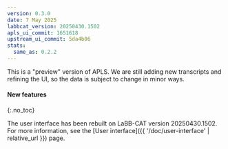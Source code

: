 ```yaml
---
version: 0.3.0
date: 7 May 2025
labbcat_version: 20250430.1502
apls_ui_commit: 1651618
upstream_ui_commit: 5da4b06
stats:
  same_as: 0.2.2
---
```


This is a "preview" version of APLS.
We are still adding new transcripts and refining the UI, so the data is subject to change in minor ways.


#### New features
{:.no_toc}

The user interface has been rebuilt on LaBB-CAT version 20250430.1502.
For more information, see the [User interface]({{ '/doc/user-interface' | relative_url }}) page.

